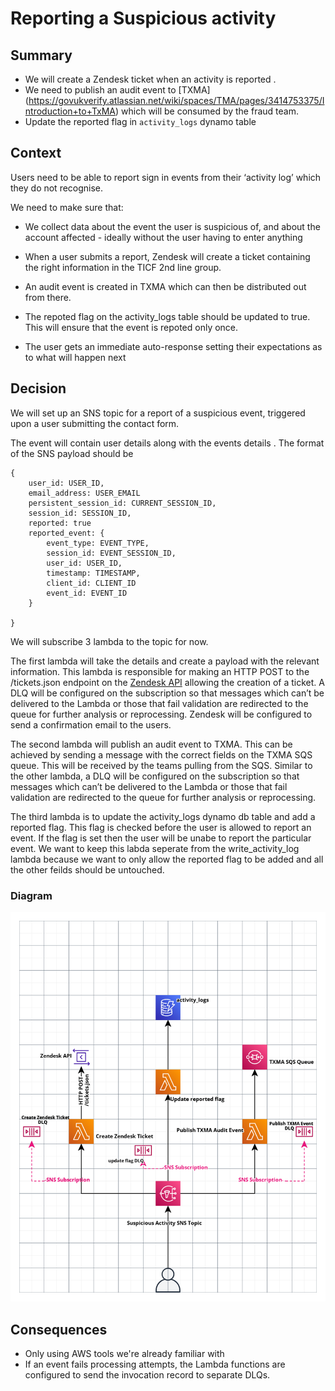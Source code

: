 # Reporting a Suspicious activity

## Summary
- We will create a Zendesk ticket when an activity is reported .
- We need to publish an audit event to [TXMA] (https://govukverify.atlassian.net/wiki/spaces/TMA/pages/3414753375/Introduction+to+TxMA) which will be consumed by the fraud team.
- Update the reported flag in `activity_logs` dynamo table

## Context

Users need to be able to report sign in events from their ‘activity log’ which they do not recognise.

We need to make sure that:

- We collect data about the event the user is suspicious of, and about the account affected - ideally without the user having to enter anything

- When a user submits a report, Zendesk will create a ticket containing the right information in the TICF 2nd line group.

- An audit event is created in TXMA which can then be distributed out from there.

- The repoted flag on the activity_logs table should be updated to true. This will ensure that the event is repoted only once.

- The user gets an immediate auto-response setting their expectations as to what will happen next

## Decision
We will set up an SNS topic for a report of a suspicious event, triggered upon a user submitting the contact form.

The event will contain user details along with the events details .
The format of the SNS payload should be

```
{
    user_id: USER_ID,
    email_address: USER_EMAIL
    persistent_session_id: CURRENT_SESSION_ID,
    session_id: SESSION_ID,
    reported: true
    reported_event: {
        event_type: EVENT_TYPE,
        session_id: EVENT_SESSION_ID,
        user_id: USER_ID,
        timestamp: TIMESTAMP,
        client_id: CLIENT_ID
        event_id: EVENT_ID
    }

}
```

We will subscribe 3 lambda to the topic for now.

The first lambda will take the details and create a payload with the relevant information.
This lambda is responsible for making an HTTP POST to the /tickets.json endpoint on the [Zendesk API](https://developer.zendesk.com/api-reference/ticketing/tickets/tickets/) allowing the creation of a ticket.
A DLQ will be configured on the subscription so that messages which can’t be delivered to the Lambda or those that fail validation  are redirected to the queue for further analysis or reprocessing.
Zendesk will be configured to send a confirmation email to the users.

The second lambda will publish an audit event to TXMA.
This can be achieved by sending a message with the correct fields on the TXMA SQS queue.
This will be received by the teams pulling from the SQS.
Similar to the other lambda, a DLQ will be configured on the subscription so that messages which can’t be delivered to the Lambda or those that fail validation  are redirected to the queue for further analysis or reprocessing.

The third lambda is to update the activity_logs dynamo db table and add a reported flag. This flag is checked before the user is allowed to report an event. If the flag is set then the user will be unabe to report the particular event. We want to keep this labda seperate from the write_activity_log lambda because we want to only allow the reported flag to be added and all the other feilds should be untouched.

### Diagram

![Architecture diagram showing a suspicious activity recorded as an SNS Topic, notifying the subscribing lambdas](./images/ard-0008-RSA.png)

## Consequences
- Only using AWS tools we're already familiar with
- If an event fails processing attempts, the Lambda functions are configured to send the invocation record to separate DLQs.
